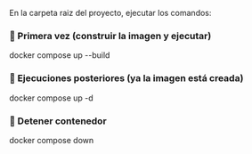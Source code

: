 En la carpeta raiz del proyecto, ejecutar los comandos:
### 🚀 Primera vez (construir la imagen y ejecutar)

docker compose up --build

### 🔁 Ejecuciones posteriores (ya la imagen está creada)
docker compose up -d


### 🛑 Detener contenedor
docker compose down
